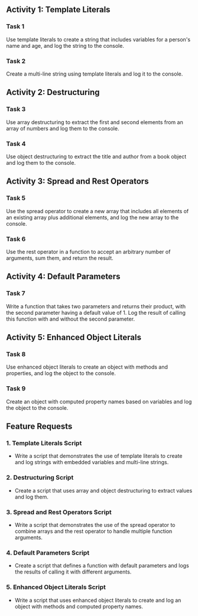 ## Activity 1: Template Literals

### Task 1

Use template literals to create a string that includes variables for a person's name and age, and log the string to the console.

### Task 2

Create a multi-line string using template literals and log it to the console.

## Activity 2: Destructuring

### Task 3

Use array destructuring to extract the first and second elements from an array of numbers and log them to the console.

### Task 4

Use object destructuring to extract the title and author from a book object and log them to the console.

## Activity 3: Spread and Rest Operators

### Task 5

Use the spread operator to create a new array that includes all elements of an existing array plus additional elements, and log the new array to the console.

### Task 6

Use the rest operator in a function to accept an arbitrary number of arguments, sum them, and return the result.

## Activity 4: Default Parameters

### Task 7

Write a function that takes two parameters and returns their product, with the second parameter having a default value of 1. Log the result of calling this function with and without the second parameter.

## Activity 5: Enhanced Object Literals

### Task 8

Use enhanced object literals to create an object with methods and properties, and log the object to the console.

### Task 9

Create an object with computed property names based on variables and log the object to the console.

## Feature Requests

### 1. Template Literals Script

- Write a script that demonstrates the use of template literals to create and log strings with embedded variables and multi-line strings.

### 2. Destructuring Script

- Create a script that uses array and object destructuring to extract values and log them.

### 3. Spread and Rest Operators Script

- Write a script that demonstrates the use of the spread operator to combine arrays and the rest operator to handle multiple function arguments.

### 4. Default Parameters Script

- Create a script that defines a function with default parameters and logs the results of calling it with different arguments.

### 5. Enhanced Object Literals Script

- Write a script that uses enhanced object literals to create and log an object with methods and computed property names.
